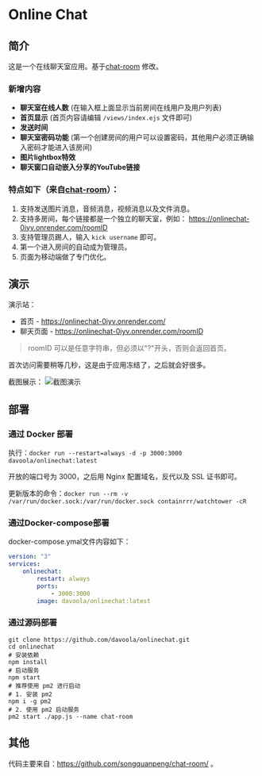 
# Online Chat

## 简介
这是一个在线聊天室应用。基于[chat-room](https://github.com/songquanpeng/chat-room/) 修改。
### 新增内容
- **聊天室在线人数** (在输入框上面显示当前房间在线用户及用户列表)
- **首页显示** (首页内容请编辑 `/views/index.ejs` 文件即可)
- **发送时间** 
- **聊天室密码功能** (第一个创建房间的用户可以设置密码，其他用户必须正确输入密码才能进入该房间)
- **图片lightbox特效**
- **聊天窗口自动嵌入分享的YouTube链接**


### 特点如下（来自[chat-room](https://github.com/songquanpeng/chat-room/)）：
1. 支持发送图片消息，音频消息，视频消息以及文件消息。
2. 支持多房间，每个链接都是一个独立的聊天室，例如： https://onlinechat-0iyv.onrender.com/roomID
3. 支持管理员踢人，输入 `kick username` 即可。
4. 第一个进入房间的自动成为管理员。
5. 页面为移动端做了专门优化。

## 演示

演示站： 
- 首页 - https://onlinechat-0iyv.onrender.com/
- 聊天页面 - https://onlinechat-0iyv.onrender.com/roomID
> roomID 可以是任意字符串，但必须以"?"开头，否则会返回首页。

首次访问需要稍等几秒，这是由于应用冻结了，之后就会好很多。

截图展示：
![截图演示](https://github.com/davoola/onlinechat/assets/5195440/ad25ff93-43c4-4205-84ee-329e96cb7908)


## 部署

### 通过 Docker 部署
执行：`docker run --restart=always -d -p 3000:3000 davoola/onlinechat:latest`

开放的端口号为 3000，之后用 Nginx 配置域名，反代以及 SSL 证书即可。

更新版本的命令：`docker run --rm -v /var/run/docker.sock:/var/run/docker.sock containrrr/watchtower -cR`

### 通过Docker-compose部署
docker-compose.ymal文件内容如下：
```yml
version: "3"
services:
    onlinechat:
        restart: always
        ports:
            - 3000:3000
        image: davoola/onlinechat:latest
```

### 通过源码部署
```shell script
git clone https://github.com/davoola/onlinechat.git
cd onlinechat
# 安装依赖
npm install
# 启动服务
npm start
# 推荐使用 pm2 进行启动
# 1. 安装 pm2
npm i -g pm2
# 2. 使用 pm2 启动服务
pm2 start ./app.js --name chat-room
```

## 其他
代码主要来自：https://github.com/songquanpeng/chat-room/ 。
